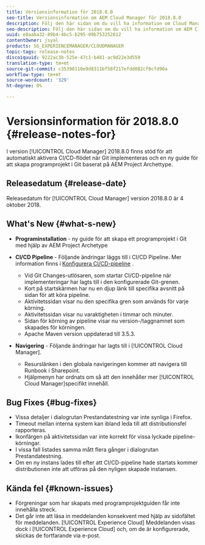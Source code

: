```yaml
---
title: Versionsinformation för 2018.8.0
seo-title: Versionsinformation om AEM Cloud Manager för 2018.8.0
description: Följ den här sidan om du vill ha information om Cloud Manager version 2018.8.0.
seo-description: Följ den här sidan om du vill ha information om AEM Cloud Manager version 2018.8.0.
uuid: e8aaba32-89b4-4bc5-b295-09b753252612
contentOwner: jsyal
products: SG_EXPERIENCEMANAGER/CLOUDMANAGER
topic-tags: release-notes
discoiquuid: 9222ac3b-525e-47c1-b481-ac9d22e3d559
translation-type: tm+mt
source-git-commit: c35398110e9d8311bf58f217efdd082cf0cfd90a
workflow-type: tm+mt
source-wordcount: '329'
ht-degree: 0%

---
```



# Versionsinformation för 2018.8.0 {#release-notes-for}

I version [!UICONTROL Cloud Manager] 2018.8.0 finns stöd för att automatiskt aktivera CI/CD-flödet när Git implementeras och en ny guide för att skapa programprojekt i Git baserat på AEM Project Archettype.

## Releasedatum {#release-date}

Releasedatum för [!UICONTROL Cloud Manager] version 2018.8.0 är 4 oktober 2018.

## What&#39;s New {#what-s-new}

* **Programinstallation** - ny guide för att skapa ett programprojekt i Git med hjälp av AEM Project Archetype

* **CI/CD Pipeline** - Följande ändringar läggs till i CI/CD Pipeline. Mer information finns i [Konfigurera CI/CD-pipeline](configuring-pipeline.md) .

   * Vid Git Changes-utlösaren, som startar CI/CD-pipeline när implementeringar har lagts till i den konfigurerade Git-grenen.
   * Kort på startskärmen har nu en djup länk till specifika avsnitt på sidan för att köra pipeline.
   * Aktivitetssidan visar nu den specifika gren som används för varje körning.
   * Aktivitetssidan visar nu varaktigheten i timmar och minuter.
   * Sidan för körning av pipeline visar nu version-/taggnamnet som skapades för körningen.
   * Apache Maven version uppdaterad till 3.5.3.

* **Navigering** - Följande ändringar har lagts till i [!UICONTROL Cloud Manager].

   * Resurslänken i den globala navigeringen kommer att navigera till Runbook i Sharepoint.
   * Hjälpmenyn har ordnats om så att den innehåller mer [!UICONTROL Cloud Manager]specifikt innehåll.

## Bug Fixes {#bug-fixes}

* Vissa detaljer i dialogrutan Prestandatestning var inte synliga i Firefox.
* Timeout mellan interna system kan ibland leda till att distributionsfel rapporteras.
* Ikonfärgen på aktivitetssidan var inte korrekt för vissa lyckade pipeline-körningar.
* I vissa fall listades samma mått flera gånger i dialogrutan Prestandatestning.
* Om en ny instans lades till efter att CI/CD-pipeline hade startats kommer distributionen inte att utföras på den nyligen skapade instansen.

## Kända fel {#known-issues}

* Förgreningar som har skapats med programprojektguiden får inte innehålla streck.
* Det går inte att läsa in meddelanden konsekvent med hjälp av sidofältet för meddelanden. [!UICONTROL Experience Cloud] Meddelanden visas dock i [!UICONTROL Experience Cloud] och, om de är konfigurerade, skickas de fortfarande via e-post.

